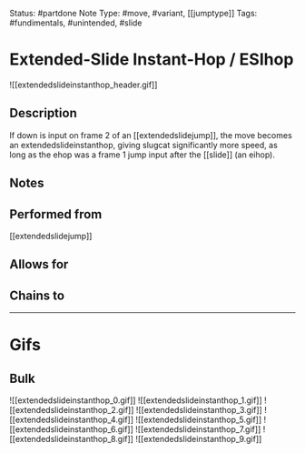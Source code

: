 Status: #partdone
Note Type: #move, #variant, [[jumptype]]
Tags: #fundimentals, #unintended, #slide 

# Extended-Slide Instant-Hop / ESIhop
![[extendedslideinstanthop_header.gif]]
## Description
If down is input on frame 2 of an [[extendedslidejump]], the move becomes an extendedslideinstanthop, giving slugcat significantly more speed, as long as the ehop was a frame 1 jump input after the [[slide]] (an eihop).

## Notes


## Performed from
[[extendedslidejump]]

## Allows for


## Chains to


___
# Gifs
## Bulk
![[extendedslideinstanthop_0.gif]]
![[extendedslideinstanthop_1.gif]]
![[extendedslideinstanthop_2.gif]]
![[extendedslideinstanthop_3.gif]]
![[extendedslideinstanthop_4.gif]]
![[extendedslideinstanthop_5.gif]]
![[extendedslideinstanthop_6.gif]]
![[extendedslideinstanthop_7.gif]]
![[extendedslideinstanthop_8.gif]]
![[extendedslideinstanthop_9.gif]]